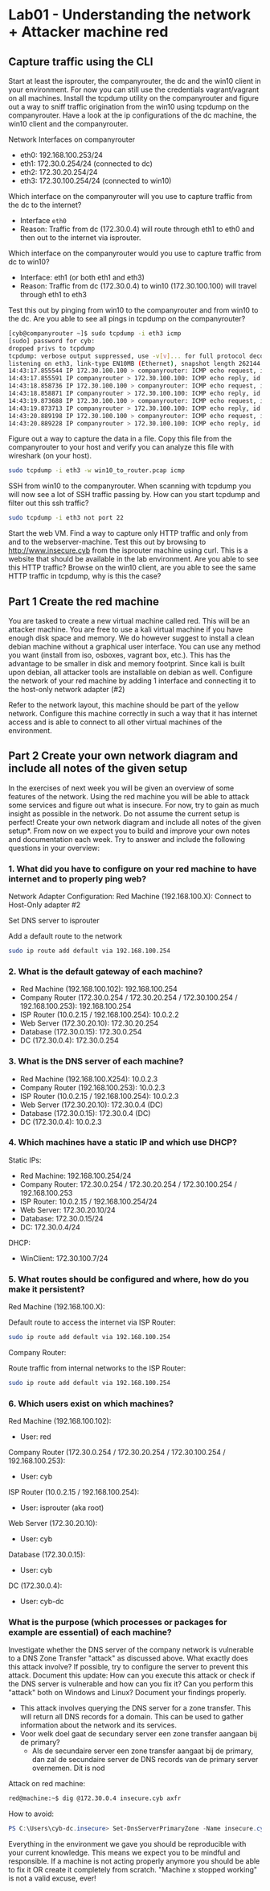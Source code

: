 # Lab01 - Understanding the network + Attacker machine red

## Capture traffic using the CLI

Start at least the isprouter, the companyrouter, the dc and the win10 client in your environment. For now you can still use the credentials vagrant/vagrant on all machines.
Install the tcpdump utility on the companyrouter and figure out a way to sniff traffic origination from the win10 using tcpdump on the companyrouter.
Have a look at the ip configurations of the dc machine, the win10 client and the companyrouter.

Network Interfaces on companyrouter

- eth0: 192.168.100.253/24
- eth1: 172.30.0.254/24 (connected to dc)
- eth2: 172.30.20.254/24
- eth3: 172.30.100.254/24 (connected to win10)

Which interface on the companyrouter will you use to capture traffic from the dc to the internet?

- Interface `eth0`
- Reason: Traffic from dc (172.30.0.4) will route through eth1 to eth0 and then out to the internet via isprouter.

Which interface on the companyrouter would you use to capture traffic from dc to win10?

- Interface: eth1 (or both eth1 and eth3)
- Reason: Traffic from dc (172.30.0.4) to win10 (172.30.100.100) will travel through eth1 to eth3

Test this out by pinging from win10 to the companyrouter and from win10 to the dc. Are you able to see all pings in tcpdump on the companyrouter?

```bash
[cyb@companyrouter ~]$ sudo tcpdump -i eth3 icmp
[sudo] password for cyb:
dropped privs to tcpdump
tcpdump: verbose output suppressed, use -v[v]... for full protocol decode
listening on eth3, link-type EN10MB (Ethernet), snapshot length 262144 bytes
14:43:17.855544 IP 172.30.100.100 > companyrouter: ICMP echo request, id 1, seq 2, length 40
14:43:17.855591 IP companyrouter > 172.30.100.100: ICMP echo reply, id 1, seq 2, length 40
14:43:18.858736 IP 172.30.100.100 > companyrouter: ICMP echo request, id 1, seq 3, length 40
14:43:18.858871 IP companyrouter > 172.30.100.100: ICMP echo reply, id 1, seq 3, length 40
14:43:19.873688 IP 172.30.100.100 > companyrouter: ICMP echo request, id 1, seq 4, length 40
14:43:19.873713 IP companyrouter > 172.30.100.100: ICMP echo reply, id 1, seq 4, length 40
14:43:20.889198 IP 172.30.100.100 > companyrouter: ICMP echo request, id 1, seq 5, length 40
14:43:20.889228 IP companyrouter > 172.30.100.100: ICMP echo reply, id 1, seq 5, length 40
```

Figure out a way to capture the data in a file. Copy this file from the companyrouter to your host and verify you can analyze this file with wireshark (on your host).

```bash
sudo tcpdump -i eth3 -w win10_to_router.pcap icmp
```

SSH from win10 to the companyrouter. When scanning with tcpdump you will now see a lot of SSH traffic passing by. How can you start tcpdump and filter out this ssh traffic?

```bash
sudo tcpdump -i eth3 not port 22
```

Start the web VM. Find a way to capture only HTTP traffic and only from and to the webserver-machine. Test this out by browsing to http://www.insecure.cyb from the isprouter machine using curl. This is a website that should be available in the lab environment. Are you able to see this HTTP traffic? Browse on the win10 client, are you able to see the same HTTP traffic in tcpdump, why is this the case?

## Part 1 Create the red machine

You are tasked to create a new virtual machine called red. This will be an attacker machine. You are free to use a kali virtual machine if you have enough disk space and memory. We do however suggest to install a clean debian machine without a graphical user interface. You can use any method you want (install from iso, osboxes, vagrant box, etc.). This has the advantage to be smaller in disk and memory footprint. Since kali is built upon debian, all attacker tools are installable on debian as well. Configure the network of your red machine by adding 1 interface and connecting it to the host-only network adapter (#2)

Refer to the network layout, this machine should be part of the yellow network. Configure this machine correctly in such a way that it has internet access and is able to connect to all other virtual machines of the environment.

## Part 2 Create your own network diagram and include all notes of the given setup

In the exercises of next week you will be given an overview of some features of the network. Using the red machine you will be able to attack some services and figure out what is insecure. For now, try to gain as much insight as possible in the network. Do not assume the current setup is perfect! Create your own network diagram and include all notes of the given setup*. From now on we expect you to build and improve your own notes and documentation each week. Try to answer and include the following questions in your overview:

### 1. What did you have to configure on your red machine to have internet and to properly ping web?

Network Adapter Configuration:
Red Machine (192.168.100.X):
Connect to Host-Only adapter #2

Set DNS server to isprouter

Add a default route to the network

```bash
sudo ip route add default via 192.168.100.254
```

### 2. What is the default gateway of each machine?

- Red Machine (192.168.100.102): 192.168.100.254
- Company Router (172.30.0.254 / 172.30.20.254 / 172.30.100.254 / 192.168.100.253): 192.168.100.254
- ISP Router (10.0.2.15 / 192.168.100.254): 10.0.2.2
- Web Server (172.30.20.10): 172.30.20.254
- Database (172.30.0.15): 172.30.0.254
- DC (172.30.0.4): 172.30.0.254

### 3. What is the DNS server of each machine?

- Red Machine (192.168.100.X254): 10.0.2.3
- Company Router (192.168.100.253): 10.0.2.3
- ISP Router (10.0.2.15 / 192.168.100.254): 10.0.2.3
- Web Server (172.30.20.10): 172.30.0.4 (DC)
- Database (172.30.0.15): 172.30.0.4 (DC)
- DC (172.30.0.4): 10.0.2.3

### 4. Which machines have a static IP and which use DHCP?

Static IPs:

- Red Machine: 192.168.100.254/24
- Company Router: 172.30.0.254 / 172.30.20.254 / 172.30.100.254 / 192.168.100.253
- ISP Router: 10.0.2.15 / 192.168.100.254/24
- Web Server: 172.30.20.10/24
- Database: 172.30.0.15/24
- DC: 172.30.0.4/24

DHCP:

- WinClient: 172.30.100.7/24

### 5. What routes should be configured and where, how do you make it persistent?

Red Machine (192.168.100.X):

Default route to access the internet via ISP Router:

```bash
sudo ip route add default via 192.168.100.254
```

Company Router:

Route traffic from internal networks to the ISP Router:

```bash
sudo ip route add default via 192.168.100.254
```

### 6. Which users exist on which machines?

Red Machine (192.168.100.102):

- User: red

Company Router (172.30.0.254 / 172.30.20.254 / 172.30.100.254 / 192.168.100.253):

- User: cyb

ISP Router (10.0.2.15 / 192.168.100.254):

- User: isprouter (aka root)

Web Server (172.30.20.10):

- User: cyb

Database (172.30.0.15):

- User: cyb

DC (172.30.0.4):

- User: cyb-dc

### What is the purpose (which processes or packages for example are essential) of each machine?

Investigate whether the DNS server of the company network is vulnerable to a DNS Zone Transfer "attack" as discussed above. What exactly does this attack involve? If possible, try to configure the server to prevent this attack. Document this update: How can you execute this attack or check if the DNS server is vulnerable and how can you fix it? Can you perform this "attack" both on Windows and Linux? Document your findings properly.

- This attack involves querying the DNS server for a zone transfer. This will return all DNS records for a domain. This can be used to gather information about the network and its services.
- Voor welk doel gaat de secundary server een zone transfer aangaan bij de primary?
  - Als de secundaire server een zone transfer aangaat bij de primary, dan zal de secundaire server de DNS records van de primary server overnemen. Dit is nod

Attack on red machine:

```bash
red@machine:~$ dig @172.30.0.4 insecure.cyb axfr
```

How to avoid:

```Powershell
PS C:\Users\cyb-dc.insecure> Set-DnsServerPrimaryZone -Name insecure.cyb -SecureSecondaries NoTransfer
```

Everything in the environment we gave you should be reproducible with your current knowledge. This means we expect you to be mindful and responsible. If a machine is not acting properly anymore you should be able to fix it OR create it completely from scratch. "Machine x stopped working" is not a valid excuse, ever!

